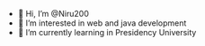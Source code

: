 - 👋 Hi, I’m @Niru200
- 👀 I’m interested in web and java development
- 🌱 I’m currently learning in Presidency University
  

<!---
Niru200/Niru200 is a ✨ special ✨ repository because its `README.md` (this file) appears on your GitHub profile.
You can click the Preview link to take a look at your changes.
--->
